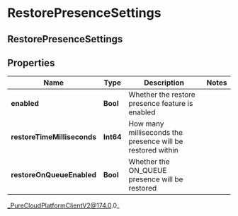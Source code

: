 # RestorePresenceSettings

## RestorePresenceSettings

## Properties

|Name | Type | Description | Notes|
|------------ | ------------- | ------------- | -------------|
| **enabled** | **Bool** | Whether the restore presence feature is enabled | |
| **restoreTimeMilliseconds** | **Int64** | How many milliseconds the presence will be restored within | |
| **restoreOnQueueEnabled** | **Bool** | Whether the ON_QUEUE presence will be restored | |



_PureCloudPlatformClientV2@174.0.0_
